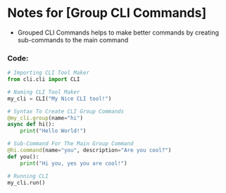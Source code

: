 # Notes for [Group CLI Commands]

- Grouped CLI Commands helps to make better commands by creating sub-commands to the main command

### Code:
```py
# Importing CLI Tool Maker
from cli.cli import CLI

# Naming CLI Tool Maker
my_cli = CLI("My Nice CLI tool!")

# Syntax To Create CLI Group Commands
@my_cli.group(name="hi")
async def hi():
    print("Hello World!")

# Sub-Command For The Main Group Command
@hi.command(name="you", description="Are you cool?")
def you():
    print("Hi you, yes you are cool!")

# Running CLI
my_cli.run()
```